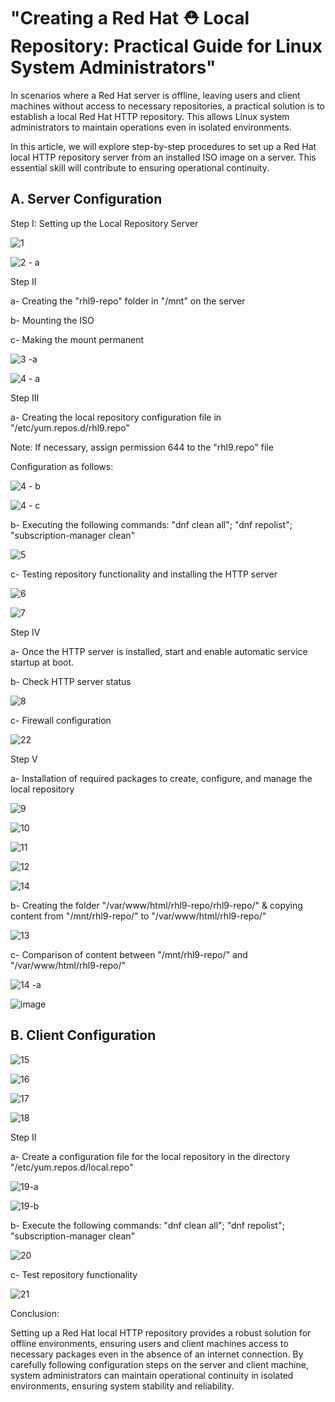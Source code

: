 # "Creating a Red Hat ⛑ Local Repository: Practical Guide for Linux System Administrators"

In scenarios where a Red Hat server is offline, leaving users and client machines without access to necessary repositories, a practical solution is to establish a local Red Hat HTTP repository. This allows Linux system administrators to maintain operations even in isolated environments.

In this article, we will explore step-by-step procedures to set up a Red Hat local HTTP repository server from an installed ISO image on a server. This essential skill will contribute to ensuring operational continuity.


## A. Server Configuration

Step I: Setting up the Local Repository Server

![1](https://github.com/ajt-it/Creer-un-Local-Repository-Server-sous-RHEL-9/assets/46109209/0ceae4f6-3aac-4ac3-902b-604a09af9131)

![2 - a](https://github.com/ajt-it/Creer-un-Local-Repository-Server-sous-RHEL-9/assets/46109209/8d96ebf6-2466-4e7c-aa19-8de6be4178f3)


Step II

a- Creating the "rhl9-repo" folder in "/mnt" on the server

b- Mounting the ISO

c- Making the mount permanent

![3 -a](https://github.com/ajt-it/Creer-un-Local-Repository-Server-sous-RHEL-9/assets/46109209/8112a858-ff93-47dd-be2f-0559005ddf8b)

![4 - a](https://github.com/ajt-it/Creer-un-Local-Repository-Server-sous-RHEL-9/assets/46109209/cea8f569-8f9d-45fc-b745-0c1f508ef5e6)


Step III

a- Creating the local repository configuration file in "/etc/yum.repos.d/rhl9.repo"

Note: If necessary, assign permission 644 to the "rhl9.repo" file

Configuration as follows:

![4 - b](https://github.com/ajt-it/Creer-un-Local-Repository-Server-sous-RHEL-9/assets/46109209/a3d24c0d-58f5-4d94-a499-c55236c6d8a9)

![4 - c](https://github.com/ajt-it/Creer-un-Local-Repository-Server-sous-RHEL-9/assets/46109209/72225561-e613-4f56-bcbe-8e42f9deb897)


b- Executing the following commands: "dnf clean all"; "dnf repolist"; "subscription-manager clean"

![5](https://github.com/ajt-it/Creer-un-Local-Repository-Server-sous-RHEL-9/assets/46109209/1145cab8-7fc9-4291-9dea-1f57c864df2e)


c- Testing repository functionality and installing the HTTP server

![6](https://github.com/ajt-it/Creer-un-Local-Repository-Server-sous-RHEL-9/assets/46109209/e219f0cc-7e88-4cbe-b8ad-1198e009d0a6)

![7](https://github.com/ajt-it/Creer-un-Local-Repository-Server-sous-RHEL-9/assets/46109209/6b104d62-67dd-4349-9ae7-b737b23683d5)


Step IV

a- Once the HTTP server is installed, start and enable automatic service startup at boot.

b- Check HTTP server status

![8](https://github.com/ajt-it/Creer-un-Local-Repository-Server-sous-RHEL-9/assets/46109209/bf11b47c-acd6-44f6-bc88-d139cc0f058c)

c- Firewall configuration

![22](https://github.com/ajt-it/Creer-un-Local-Repository-Server-sous-RHEL-9/assets/46109209/e794c7ff-52c9-47b5-bb99-435bfdc19f0d)


Step V

a- Installation of required packages to create, configure, and manage the local repository

![9](https://github.com/ajt-it/Creer-un-Local-Repository-Server-sous-RHEL-9/assets/46109209/02891e7c-d2fb-4ecd-a38f-a71b8e0474f8)

![10](https://github.com/ajt-it/Creer-un-Local-Repository-Server-sous-RHEL-9/assets/46109209/8581d073-d7e8-4b7e-bd4d-40186d73fc47)

![11](https://github.com/ajt-it/Creer-un-Local-Repository-Server-sous-RHEL-9/assets/46109209/4b113440-8ccf-4f03-bb70-71915ad35cf3)

![12](https://github.com/ajt-it/Creer-un-Local-Repository-Server-sous-RHEL-9/assets/46109209/7b2b1ac1-1030-4b38-a934-042a219b8d58)

![14](https://github.com/ajt-it/Creer-un-Local-Repository-Server-sous-RHEL-9/assets/46109209/e4252e02-8b48-4e4c-a5c2-d81146b7e888)


b- Creating the folder "/var/www/html/rhl9-repo/rhl9-repo/" & copying content from "/mnt/rhl9-repo/" to "/var/www/html/rhl9-repo/"

![13](https://github.com/ajt-it/Creer-un-Local-Repository-Server-sous-RHEL-9/assets/46109209/07452fa1-2e10-46ea-89d3-e85ecbe566e3)


c- Comparison of content between "/mnt/rhl9-repo/" and "/var/www/html/rhl9-repo/"

![14 -a](https://github.com/ajt-it/Creer-un-Local-Repository-Server-sous-RHEL-9/assets/46109209/e2ffe139-05cd-4dc4-a488-064af8f445f8)


![image](https://github.com/ajt-it/Creating-a-Local-Repository-Server-on-RHEL-9/assets/46109209/8fb5da60-64fc-4bc8-810e-e41290b1355a)



## B. Client Configuration

![15](https://github.com/ajt-it/Creer-un-Local-Repository-Server-sous-RHEL-9/assets/46109209/045b1169-2209-497f-9e96-296c607a005f)

![16](https://github.com/ajt-it/Creer-un-Local-Repository-Server-sous-RHEL-9/assets/46109209/5fb84d68-7cdf-4ec8-8d8e-5126bc607f2d)

![17](https://github.com/ajt-it/Creer-un-Local-Repository-Server-sous-RHEL-9/assets/46109209/af051c94-5ac9-4dab-ae9f-7754e5aac84d)

![18](https://github.com/ajt-it/Creer-un-Local-Repository-Server-sous-RHEL-9/assets/46109209/01dc445d-2649-4d90-bd56-433b0931db30)


Step II

a- Create a configuration file for the local repository in the directory "/etc/yum.repos.d/local.repo"

![19-a](https://github.com/ajt-it/Creer-un-Local-Repository-Server-sous-RHEL-9/assets/46109209/ef16fb6b-9cbd-4c1c-a9b1-517758921bb6)


![19-b](https://github.com/ajt-it/Creer-un-Local-Repository-Server-sous-RHEL-9/assets/46109209/b4084ee9-0d0a-418a-9981-b890596c944a)


b- Execute the following commands: "dnf clean all"; "dnf repolist"; "subscription-manager clean"

![20](https://github.com/ajt-it/Creer-un-Local-Repository-Server-sous-RHEL-9/assets/46109209/78430768-c69d-4d2f-9e5b-3baa6e84fe1f)


c- Test repository functionality

![21](https://github.com/ajt-it/Creer-un-Local-Repository-Server-sous-RHEL-9/assets/46109209/ac431497-0710-44e5-8ace-fcbef99f1a51)


Conclusion:

Setting up a Red Hat local HTTP repository provides a robust solution for offline environments, ensuring users and client machines access to necessary packages even in the absence of an internet connection. By carefully following configuration steps on the server and client machine, system administrators can maintain operational continuity in isolated environments, ensuring system stability and reliability.




